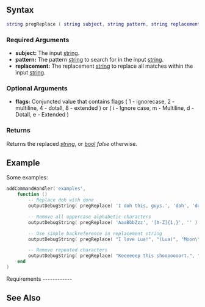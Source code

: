 Syntax
------

``` lua
string pregReplace ( string subject, string pattern, string replacement [, int/string flags ] )
```

### Required Arguments

-   **subject:** The input [string](/string.md "wikilink").
-   **pattern:** The pattern [string](/string.md "wikilink") to search for in the input [string](/string.md "wikilink").
-   **replacement:** The replacement [string](/string.md "wikilink") to replace all matches within the input [string](/string.md "wikilink").

### Optional Arguments

-   **flags:** Conjuncted value that contains flags ( 1 - ignorecase, 2 - multiline, 4 - dotall, 8 - extended ) or ( i - Ignore case, m - Multiline, d - Dotall, e - Extended )

### Returns

Returns the replaced *[string](/string.md "wikilink")*, or [bool](/bool.md "wikilink") *false* otherwise.

Example
-------

<section name="Shared ( client and server )" class="both" show="true">
Some examples:

``` lua
addCommandHandler('examples',
    function ()
        -- Replace doh with done
        outputDebugString( pregReplace( 'I doh this, guys.', 'doh', 'done' ) or 'not replaced' ) -- Result: I done this, guys

        -- Remove all uppercase alphabetic characters
        outputDebugString( pregReplace( 'AaaBbbZzz', '[A-Z]{1,}', '' ) or 'not replaced' ) -- Result: aabbzz

        -- Use simple backreference in replacement string
        outputDebugString( pregReplace( "I love Lua!", "(Lua)", "Moon\\1" ) ) -- Result: I love MoonLua!

        -- Remove repeated characters
        outputDebugString( pregReplace( "Keeeeeep this shooooooort.", "((.)\\2{2})\\2+", "\\1" ) ) -- Result: Keeep this shooort.
    end
)
```

</section>
Requirements
------------

See Also
--------
